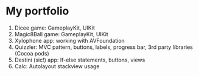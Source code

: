# My portfolio

1. Dicee game: GameplayKit, UIKit
2. Magic8Ball game: GameplayKit, UIKit
3. Xylophone app: working with AVFoundation
4. Quizzler: MVC pattern, buttons, labels, progress bar, 3rd party libraries (Cocoa pods)
5. Destini (sic!) app: If-else statements, buttons, views
6. Calc: Autolayout stackview usage
